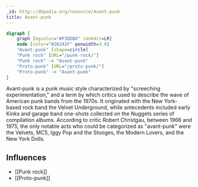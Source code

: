 ```yaml
---
_id: http://dbpedia.org/resource/Avant-punk
title: Avant-punk
---
```


```dot
digraph {
	graph [bgcolor="#F3DDB8" rankdir=LR]
	node [color="#26242F" penwidth=3.0]
	"Avant-punk" [shape=circle]
	"Punk rock" [URL="/punk-rock/"]
	"Punk rock" -> "Avant-punk"
	"Proto-punk" [URL="/proto-punk/"]
	"Proto-punk" -> "Avant-punk"
}
```

Avant-punk is a punk music style characterized by "screeching experimentation," and a term by which critics used to describe the wave of American punk bands from the 1970s. It originated with the New York-based rock band the Velvet Underground, while antecedents included early Kinks and garage band one-shots collected on the Nuggets series of compilation albums. According to critic Robert Christgau, between 1966 and 1975, the only notable acts who could be categorized as "avant-punk" were the Velvets, MC5, Iggy Pop and the Stooges, the Modern Lovers, and the New York Dolls.

## Influences
- [[Punk rock]]
- [[Proto-punk]]
